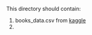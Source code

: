This directory should contain:
1. books_data.csv from [kaggle](https://www.kaggle.com/datasets/mohamedbakhet/amazon-books-reviews?resource=download)
2. 
